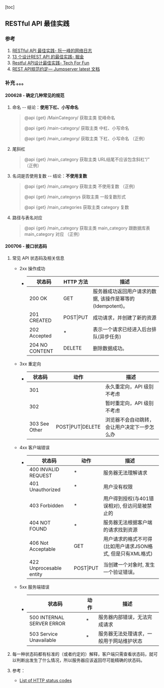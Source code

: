 [toc]

## RESTful API 最佳实践

### 参考

1.  [RESTful API 最佳实践- 阮一峰的网络日志](https://www.ruanyifeng.com/blog/2018/10/restful-api-best-practices.html)
2.  [13 个设计REST API 的最佳实践- 掘金](https://juejin.im/post/5c1ba471f265da61257812bf)
3.  [Restful API设计最佳实践- Tech For Fun](http://kaelzhang81.github.io/2019/05/24/Restful-API设计最佳实践/)
4.  [REST API规范约定— Jumpserver latest 文档](https://docs.jumpserver.org/zh/1.4.8/api_style_guide.html)

### 补充 。。。

#### 200628 - 确定几种常见的规范


1.  命名	-- 结论：**使用下杠、小写命名**

    >@api    {get}   /MainCategory/      获取主类    驼峰命名
    >
    >@api    {get}   /main-category/     获取主类    中杠、小写命名
    >
    >@api    {get}   /main_category/     获取主类    下杠、小写命名     （正例）

2.  尾斜杠

    >   @api    {get}   /main_category      获取主类    URL结尾不应该包含斜杠“/”     （正例）

3.  名词是否使用复数 -- 结论：**不使用复数**

    >   @api    {get}   /main_category          获取主类    不使用复数   （正例）
    >
    >   @api    {get}   /main_categorys         获取主类    一般复数形式
    >
    >   @api    {get}   /main_categories        获取主类    category 复数

4.  路径与表名对应

    >@api    {get}   /main_category        获取主类  main_category 跟数据库表 main_category 对应    （正例）

#### 200706 - 接口状态码

1.  常见 API 状态码及相关信息

    -    2xx	操作成功

         -    | 状态码         | HTTP 方法 | 描述                                                       |
              | -------------- | --------- | ---------------------------------------------------------- |
              | 200 OK         | GET       | 服务器成功返回用户请求的数据, 该操作是幂等的(Idempotent)。 |
              | 201 CREATED    | POST\|PUT | 成功请求，并创建了新的资源                                 |
              | 202 Accepted   | *         | 表示一个请求已经进入后台排队(异步任务)                     |
              | 204 NO CONTENT | DELETE    | 删除数据成功。                                             |
         
    -    3xx	重定向

         -    | 状态码        | 动作              | 描述                                         |
              | ------------- | ----------------- | -------------------------------------------- |
              | 301           |                   | 永久重定向，API 级别不考虑                   |
              | 302           |                   | 暂时重定向，API 级别不考虑                   |
              | 303 See Other | POST\|PUT\|DELETE | 浏览器不会自动跳转，会让用户决定下一步怎么办 |

    -    4xx	客户端错误

         -    | 状态码                  | 动作      | 描述                                                        |
              | ----------------------- | --------- | ----------------------------------------------------------- |
              | 400 INVALID REQUEST     | *         | 服务器无法理解请求                                          |
              | 401 Unauthorized        | *         | 用户没有权限                                                |
              | 403 Forbidden           | *         | 用户得到授权(与401错误相对), 但访问是被禁止的               |
              | 404 NOT FOUND           | *         | 服务器无法根据客户端的请求找到资源                          |
              | 406 Not Acceptable      | GET       | 用户请求的格式不可得(比如用户请求JSON格式, 但是只有XML格式) |
              | 422 Unprocesable entity | POST\|PUT | 当创建一个对象时, 发生一个验证错误。                        |

         

    -    5xx	服务端错误

         -    | 状态码                    | 动作 | 描述                                     |
              | ------------------------- | ---- | ---------------------------------------- |
              | 500 INTERNAL SERVER ERROR | *    | 服务器内部错误，无法完成请求             |
              | 503 Service Unavailable   | *    | 服务器无法处理请求，一般用于网站维护状态 |

2.  每一种状态码都有标准的（或者约定的）解释，客户端只需查看状态码，就可以判断出发生了什么情况，所以服务器应该返回尽可能精确的状态码。

3.  参考：

    -   [List of HTTP status codes](https://en.wikipedia.org/wiki/List_of_HTTP_status_codes)